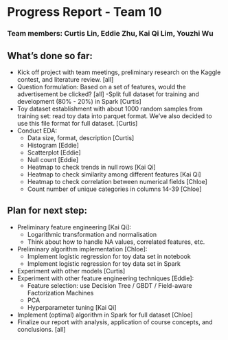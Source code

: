 # Progress Report - Team 10
### Team members: Curtis Lin, Eddie Zhu, Kai Qi Lim, Youzhi Wu

## What’s done so far:
- Kick off project with team meetings, preliminary research on the Kaggle contest, and literature review. [all]
- Question formulation: Based on a set of features, would the advertisement be clicked? [all]
-Split full dataset for training and development (80% - 20%) in Spark [Curtis]
- Toy dataset establishment with about 1000 random samples from training set: read toy data into parquet format. We’ve also decided to use this file format for full dataset. [Curtis] 
- Conduct EDA: 
	- Data size, format, description [Curtis]
	- Histogram [Eddie]
	- Scatterplot [Eddie]
	- Null count [Eddie]
	- Heatmap to check trends in null rows [Kai Qi]
	- Heatmap to check similarity among different features [Kai Qi]
	- Heatmap to check correlation between numerical fields [Chloe]
	- Count number of unique categories in columns 14-39 [Chloe]

## Plan for next step:
- Preliminary feature engineering [Kai Qi]: 
	- Logarithmic transformation and normalisation
	- Think about how to handle NA values, correlated features, etc. 
- Preliminary algorithm implementation [Chloe]: 
	- Implement logistic regression for toy data set in notebook
	- Implement logistic regression for toy data set in Spark
- Experiment with other models [Curtis]
- Experiment with other feature engineering techniques [Eddie]:
	- Feature selection: use Decision Tree / GBDT / Field-aware Factorization Machines 
	- PCA
	- Hyperparameter tuning [Kai Qi]
- Implement (optimal) algorithm in Spark for full dataset [Chloe]
- Finalize our report with analysis, application of course concepts, and conclusions.  [all]




	 
